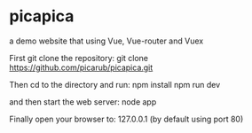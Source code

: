 # picapica
a demo website that using Vue, Vue-router and Vuex

First git clone the repository:
git clone https://github.com/picarub/picapica.git

Then cd to the directory and run:
npm install
npm run dev

and then start the web server:
node app

Finally open your browser to:
127.0.0.1  (by default using port 80)

